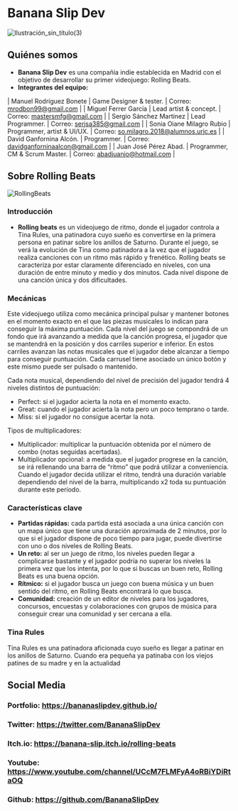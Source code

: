 # Banana Slip Dev 
![Ilustración_sin_título(3)](https://user-images.githubusercontent.com/73433870/138892794-fa5eb0df-264d-4999-9828-c018d4afc400.png)
## Quiénes somos
* **Banana Slip Dev** es una compañía indie establecida en Madrid con el objetivo de desarrollar su primer videojuego: Rolling Beats.
* **Integrantes del equipo:**

| Manuel Rodríguez Bonete   |     Game Designer & tester.         | Correo: mrodbon99@gmail.com             |
| Miguel Ferrer García      |     Lead artist & concept.          | Correo: mastersmfg@gmail.com            |
| Sergio Sánchez Martínez   |     Lead Programmer.                | Correo: serjsa385@gmail.com             |
| Sonia Oiane Milagro Rubio |     Programmer, artist & UI/UX.     | Correo: so.milagro.2018@alumnos.urjc.es |
| David Ganfornina Alcón.   |     Programmer.                     | Correo: davidganforninaalcon@gmail.com  |
| Juan José Pérez Abad.     |     Programmer, CM & Scrum Master.  | Correo: abadjuanjo@hotmail.com          |


## Sobre Rolling Beats
![RollingBeats](https://user-images.githubusercontent.com/73433870/138893103-01520e24-c9f7-4b15-9033-06547c88691a.jpg)
### Introducción
* **Rolling beats** es un videojuego de ritmo, donde el jugador controla a Tina Rules, una patinadora cuyo sueño es convertirse en la primera persona en patinar sobre los anillos de Saturno.
Durante el juego, se verá la evolución de Tina como patinadora a la vez que el jugador realiza canciones con un ritmo más rápido y frenético.
Rolling beats se caracteriza por estar claramente diferenciado en niveles, con una duración de entre minuto y medio y dos minutos. Cada nivel dispone de una canción única y dos dificultades.

### Mecánicas
Este videojuego utiliza como mecánica principal pulsar y mantener botones en el momento exacto en el que las piezas musicales lo indican para conseguir la máxima puntuación. 
Cada nivel del juego se compondrá de un fondo que irá avanzando a medida que la canción progresa, el jugador que se mantendrá en la posición  y dos carriles superior e inferior.
En estos carriles avanzan las notas musicales que el jugador debe alcanzar a tiempo para conseguir puntuación. Cada carrusel tiene asociado un único botón y este mismo puede ser pulsado o mantenido.

Cada nota musical, dependiendo del nivel de precisión del jugador tendrá 4 niveles distintos de puntuación:
* Perfect: si el jugador acierta la nota en el momento exacto.
* Great: cuando el jugador acierta la nota pero un poco temprano o tarde.
* Miss: si el jugador no consigue acertar la nota.

Tipos de multiplicadores:
* Multiplicador: multiplicar la puntuación obtenida por el número de combo (notas seguidas acertadas).
* Multiplicador opcional: a medida que el jugador progrese en la canción, se irá rellenando una barra de “ritmo” que podrá utilizar a conveniencia. Cuando el jugador decida utilizar el ritmo, tendrá una duración variable dependiendo del nivel de la barra, multiplicando x2 toda su puntuación durante este período.

### Características clave
* **Partidas rápidas:** cada partida está asociada a una única canción con un mapa único que tiene una duración aproximada de 2 minutos, por lo que si el jugador dispone de poco tiempo para jugar, puede divertirse con uno o dos niveles de Rolling Beats.
* **Un reto:** al ser un juego de ritmo, los niveles pueden llegar a complicarse bastante y el jugador podría no superar los niveles la primera vez que los intenta, por lo que si buscas un buen reto, Rolling Beats es una buena opción.
* **Rítmico:** si el jugador busca un juego con buena música y un buen sentido del ritmo, en Rolling Beats encontrará lo que busca.
* **Comunidad:** creación de un editor de niveles para los jugadores, concursos, encuestas y colaboraciones con grupos de música para conseguir crear una comunidad y ser cercana a ella.
### Tina Rules
Tina Rules es una patinadora aficionada cuyo sueño es llegar a patinar en los anillos de Saturno. 
Cuando era pequeña ya patinaba con los viejos patines de su madre y en la actualidad


## Social Media
### Portfolio: https://bananaslipdev.github.io/
### Twitter: https://twitter.com/BananaSlipDev
### Itch.io: https://banana-slip.itch.io/rolling-beats
### Youtube: https://www.youtube.com/channel/UCcM7FLMFyA4oRBiYDiRtaOQ
### Github: https://github.com/BananaSlipDev


